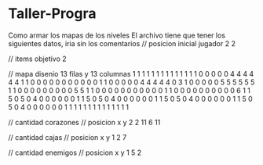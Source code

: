 # Taller-Progra

Como armar los mapas de los niveles
El archivo tiene que tener los siguientes datos, iria sin los comentarios
// posicion inicial jugador
2 2

// items objetivo
2

// mapa disenio 13 filas y 13 columnas
1 1 1 1 1 1 1 1 1 1 1 1 1 
1 0 0 0 0 0 4 4 4 4 4 4 1
1 0 0 0 0 0 0 0 0 0 0 0 1
1 0 0 0 0 0 4 4 4 4 4 0 3
1 0 0 0 0 0 5 5 5 5 5 5 1
1 0 0 0 0 0 0 0 0 0 5 5 1
1 0 0 0 0 0 0 0 0 0 0 0 1
1 0 0 0 0 0 0 0 0 0 0 6 1
1 5 0 5 0 4 0 0 0 0 0 0 1
1 5 0 5 0 4 0 0 0 0 0 0 1
1 5 0 5 0 4 0 0 0 0 0 0 1
1 5 0 5 0 4 0 0 0 0 0 0 1
1 1 1 1 1 1 1 1 1 1 1 1 1

// cantidad corazones
// posicion x y
2
2 11
6 11

// cantidad cajas
// posicion x y
1
2 7

// cantidad enemigos
// posicion x y
1
5 2
